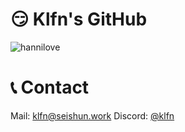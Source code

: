 # 😏 Klfn's GitHub
![hannilove](https://github.com/user-attachments/assets/cb88f9ea-32de-4388-a36d-e96a3cde6c5e)

# 📞 Contact
Mail: [klfn@seishun.work](mailto:klfn@seishun.work)
Discord: [@klfn](https://discord.com/user/888619812677386260)
